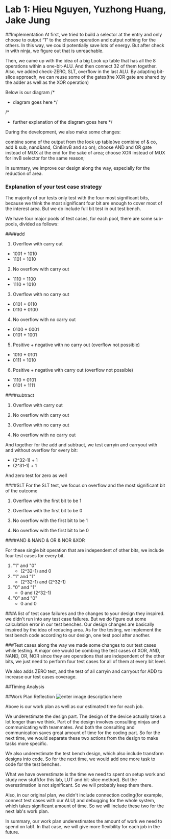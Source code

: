 # Lab 1: Hieu Nguyen, Yuzhong Huang, Jake Jung

##Implementation
At first, we tried to build a selector at the entry and only choose to output “1” to the chosen operation and output nothing for the others. In this way, we could potentially save lots of energy. But after check in with ninja, we figure out that is unreachable. 

Then, we came up with the idea of a big Look up table that has all the 8 operations within a one-bit-ALU. And then connect 32 of them together. Also, we added check-ZERO, SLT, overflow in the last ALU. By adapting bit-slice approach, we can reuse some of the gates(the XOR gate are shared by the adder as well as the XOR operation)

Below is our diagram
/*
 * diagram goes here
 */

/*
 * further explanation of the diagram goes here
 */

During the development, we also make some changes:

combine some of the output from the look up table(we combine of & co, add & sub, nand&and, Cin&invB and so on);
choose AND and OR gate instead of MUX at the end for the sake of area;
choose XOR instead of MUX for invB selector for the same reason;

In summary, we improve our design along the way, especially for the reduction of area.
### Explanation of your test case strategy
The majority of our tests only test with the four most significant bits, because we think the most significant four bit are enough to cover most of the interest area. But we do include full bit test in out test bench.

We have four major pools of test cases, for each pool, there are some sub-pools, divided as follows:

####add 
1. Overflow with carry out
  * 1001 + 1010
  * 1101 + 1010
2. No overflow with carry out
  * 1110 + 1100
  * 1110 + 1010
3. Overflow with no carry out
  * 0101 + 0110
  * 0110 + 0100
4. No overflow with no carry out
  * 0100 + 0001
  * 0101 + 1001
5. Positive + negative with no carry out (overflow not possible)
  * 1010 + 0101
  * 0111 + 1010
6. Positive + negative with carry out (overflow not possible)
  * 1110 + 0101
  * 0101 + 1111

####subtract
1. Overflow with carry out

2. No overflow with carry out

3. Overflow with no carry out

4. No overflow with no carry out

And together for the add and subtract, we test carryin and carryout with and without overflow for every bit:

   * (2^32-1) + 1
   * (2^31-1) + 1
 
And zero test for zero as well

####SLT
For the SLT test, we focus on overflow and the most significant bit of the outcome

1. Overflow with the first bit to be 1

2. Overflow with the first bit to be 0

3. No overflow with the first bit to be 1

4. No overflow with the first bit to be 0

####AND & NAND & OR & NOR &XOR

For these single bit operation that are independent of other bits, we include four test cases for every bit.

1. "1" and "0" 
   * (2^32-1) and 0
2. "1" and "1"
   * (2^32-1) and (2^32-1)
3. "0" and "1"
   * 0 and (2^32-1)
4. "0" and "0"     
   * 0 and 0

###A list of test case failures and the changes to your design they inspired.
we didn't run into any test case failures. But we do figure out some calculation error in our test benches. Our design changes are basically inspired by the idea of reducing area. As for the testing, we implement the test bench code according to our design, one test pool after another.

###Test cases along the way
we made some changes to our test cases while testing. A major one would be combing the test cases of XOR, AND, NAND, OR, NOR since they are operations that are independent of the other bits, we just need to perform four test cases for all of them at every bit level. 

We also adds ZERO test, and the test of all carryin and carryout for ADD to increase our test cases coverage. 

##Timing Analysis

##Work Plan Reflection
![enter image description here](https://lh3.googleusercontent.com/-SDQt45WEFUo/Vh-dJQOAacI/AAAAAAAAAHc/bc1PpNZ1law/s0/work+plan+reflection.png "work plan reflection.png")

Above is our work plan as well as our estimated time for each job. 

We underestimate the design part. The design of the device actually takes a lot longer than we think. Part of the design involves consulting ninjas and communicating with teammates. And both the consulting and communication saves great amount of time for the coding part. So for the next time, we would separate these two actions from the design to make tasks more specific. 

We also underestimate the test bench design, which also include transform designs into code. So for the next time, we would add one more task to code for the test benches.

What we have overestimate is the time we need to spent on setup work and study new stuff(for this lab, LUT and bit-slice method). But the overestimation is not significant. So we will probably keep them there.

Also, in our original plan, we didn't include connection coding(for example, connect test cases with our ALU) and debugging for the whole system, which takes significant amount of time. So we will include these two for the next lab's work plan.

In summary, our work plan underestimates the amount of work we need to spend on lab1. In that case, we will give more flexibility for each job in the future.